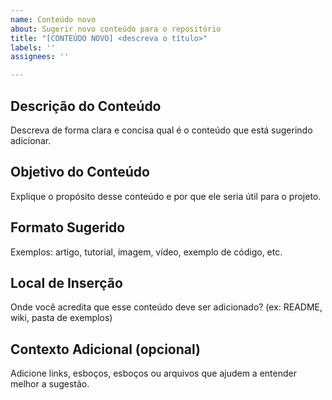 ```yaml
---
name: Conteúdo novo
about: Sugerir novo conteúdo para o repositório
title: "[CONTEÚDO NOVO] <descreva o título>"
labels: ''
assignees: ''

---
```


## Descrição do Conteúdo

Descreva de forma clara e concisa qual é o conteúdo que está sugerindo adicionar.

## Objetivo do Conteúdo

Explique o propósito desse conteúdo e por que ele seria útil para o projeto.

## Formato Sugerido

Exemplos: artigo, tutorial, imagem, vídeo, exemplo de código, etc.

## Local de Inserção

Onde você acredita que esse conteúdo deve ser adicionado? (ex: README, wiki, pasta de exemplos)

## Contexto Adicional (opcional)

Adicione links, esboços, esboços ou arquivos que ajudem a entender melhor a sugestão.
